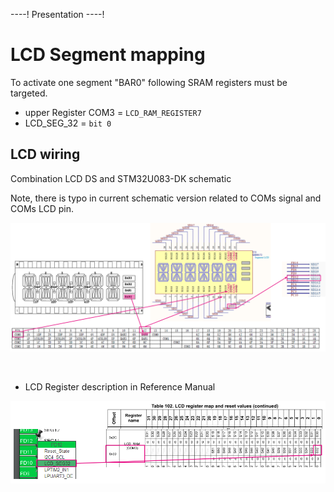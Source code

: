 ----!
Presentation
----!

# LCD Segment mapping

To activate one segment "BAR0" following SRAM registers must be targeted.

- upper Register COM3 = `LCD_RAM_REGISTER7`
- LCD_SEG_32 = `bit 0`
  
## LCD wiring
Combination LCD DS and STM32U083-DK schematic 

<awarning>
Note, there is typo in current schematic version related to COMs signal and COMs LCD pin.
</awarning>
<p> </p>

![image](./img/wiring.png)

<br />

- LCD Register description in Reference Manual
  

![image](./img/register.png)
